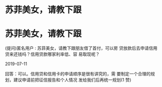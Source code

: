 # 苏菲美女，请教下跟

# 苏菲美女，请教下跟

(提问)匿名用户 : 苏菲美女，请教下跟朋友借了首付，可以房 贷放款后去申请信用贷来还钱吗？信用贷款哪家利率低、容 易取现呢？

2019-07-11

回答：可以。信用贷和信用卡的申请顺序是很有讲究的，需 要制定一个合理的规划，建议申请前把征信报告和个人情况 发给我们后再统一规划(1 赞)